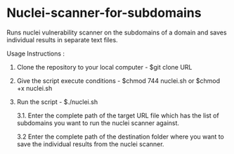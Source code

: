 # Nuclei-scanner-for-subdomains
Runs nuclei vulnerability scanner on the subdomains of a domain and saves individual results in separate text files.

Usage Instructions :

1. Clone the repository to your local computer - $git clone URL
2. Give the script execute conditions - $chmod 744 nuclei.sh  or $chmod +x nuclei.sh
3. Run the script - $./nuclei.sh

   3.1. Enter the complete path of the target URL file which has the list of subdomains you want to run the nuclei scanner against.

   3.2 Enter the complete path of the destination folder where you want to save the individual results from the nuclei scanner.
